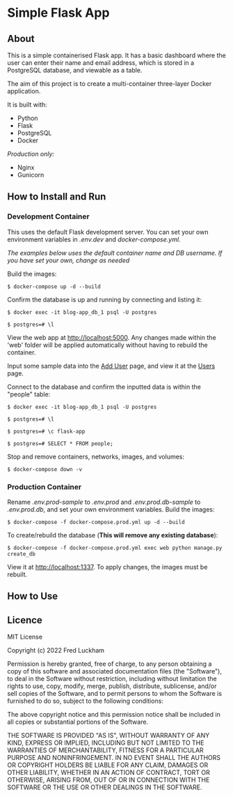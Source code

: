 # Simple Flask App

## About

This is a simple containerised Flask app. It has a basic dashboard where the user can enter their name and email address, which is stored in a PostgreSQL database, and viewable as a table.

The aim of this project is to create a multi-container three-layer Docker application.

It is built with:

- Python
- Flask
- PostgreSQL
- Docker

_Production only:_

- Nginx
- Gunicorn

## How to Install and Run

### Development Container

This uses the default Flask development server. You can set your own environment variables in _.env.dev_ and _docker-compose.yml_.

_The examples below uses the default container name and DB username. If you have set your own, change as needed_

Build the images:

```
$ docker-compose up -d --build
```

Confirm the database is up and running by connecting and listing it:

```
$ docker exec -it blog-app_db_1 psql -U postgres

$ postgres=# \l
```

View the web app at [http://localhost:5000](http://localhost:5000). Any changes made within the 'web' folder will be applied automatically without having to rebuild the container.

Input some sample data into the [Add User](http://127.0.0.1:1337/addperson) page, and view it at the [Users](http://127.0.0.1:1337/display) page.

Connect to the database and confirm the inputted data is within the "people" table:

```
$ docker exec -it blog-app_db_1 psql -U postgres

$ postgres=# \l

$ postgres=# \c flask-app

$ postgres=# SELECT * FROM people;
```

Stop and remove containers, networks, images, and volumes:

```
$ docker-compose down -v
```

### Production Container

Rename _.env.prod-sample_ to _.env.prod_ and _.env.prod.db-sample_ to _.env.prod.db_, and set your own environment variables.
Build the images:

```
$ docker-compose -f docker-compose.prod.yml up -d --build
```

To create/rebuild the database (**This will remove any existing database**):

```
$ docker-compose -f docker-compose.prod.yml exec web python manage.py create_db
```

View it at [http://localhost:1337](http://localhost:1337). To apply changes, the images must be rebuilt.

## How to Use

## Licence

MIT License

Copyright (c) 2022 Fred Luckham

Permission is hereby granted, free of charge, to any person obtaining a copy
of this software and associated documentation files (the "Software"), to deal
in the Software without restriction, including without limitation the rights
to use, copy, modify, merge, publish, distribute, sublicense, and/or sell
copies of the Software, and to permit persons to whom the Software is
furnished to do so, subject to the following conditions:

The above copyright notice and this permission notice shall be included in all
copies or substantial portions of the Software.

THE SOFTWARE IS PROVIDED "AS IS", WITHOUT WARRANTY OF ANY KIND, EXPRESS OR
IMPLIED, INCLUDING BUT NOT LIMITED TO THE WARRANTIES OF MERCHANTABILITY,
FITNESS FOR A PARTICULAR PURPOSE AND NONINFRINGEMENT. IN NO EVENT SHALL THE
AUTHORS OR COPYRIGHT HOLDERS BE LIABLE FOR ANY CLAIM, DAMAGES OR OTHER
LIABILITY, WHETHER IN AN ACTION OF CONTRACT, TORT OR OTHERWISE, ARISING FROM,
OUT OF OR IN CONNECTION WITH THE SOFTWARE OR THE USE OR OTHER DEALINGS IN THE
SOFTWARE.
